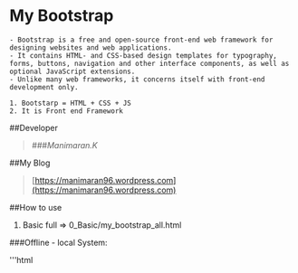 # My Bootstrap
	- Bootstrap is a free and open-source front-end web framework for designing websites and web applications. 
	- It contains HTML- and CSS-based design templates for typography, forms, buttons, navigation and other interface components, as well as optional JavaScript extensions. 
	- Unlike many web frameworks, it concerns itself with front-end development only.
	
	1. Bootstarp = HTML + CSS + JS
	2. It is Front end Framework

##Developer
>###*Manimaran.K*

##My Blog
>[https://manimaran96.wordpress.com](https://manimaran96.wordpress.com) 

##How to use
1. Basic full => 0_Basic/my_bootstrap_all.html


###Offline - local System:

<!DOCTYPE html>
'''html
<html lang="en">

<head>

  <title>Bootstrap Example</title>
    <meta charset="utf-8">
   <meta name="viewport" content="width=device-width, initial-scale=1">
        <link rel="stylesheet" href="bootstrap/css/bootstrap.min.css">
        <script src="../bootstrap/js/jquery.min.js"></script>
        <script src="bootstrap/js/bootstrap.min.js"></script><style>
</head>
<body>

body of content

</body>

</html>

	Note: Download bootstarp files 


###Online - Global system:

<html lang="en">
<head>
  <title>Bootstrap Example</title>
    <meta charset="utf-8">
    <meta name="viewport" content="width=device-width, initial-scale=1">
        <!-- Latest compiled and minified CSS -->
	<link rel="stylesheet" href="http://maxcdn.bootstrapcdn.com/bootstrap/3.3.6/css/bootstrap.min.css">

	<!-- jQuery library -->
	<script src="https://ajax.googleapis.com/ajax/libs/jquery/1.12.2/jquery.min.js"></script>

	<!-- Latest compiled JavaScript -->
	<script src="http://maxcdn.bootstrapcdn.com/bootstrap/3.3.6/js/bootstrap.min.js"></script>	
</head>
<body>

body of content

</body>

</html>


##About my files and their use:

1. Tooltip Plugin  => The Tooltip plugin is small pop-up box that appears when the user moves the mouse pointer over an element.
2. Modal Plugin    => The Modal plugin is a dialog box/popup window that is displayed on top of the current page.
3. Popover Plugin  => The Popover plugin is similar to tooltips; it is a pop-up box that appears when the user clicks on an element. 
                    The difference is that the popover can contain much more content.

4. Scrollspy Plugin => The Scrollspy plugin is used to automatically update links in a navigation list based on scroll position.
5. Affix Plugin    => The Affix plugin allows an element to become affixed (locked) to an area on the page. This is often used with navigation 
                     menus or social icon buttons, to make them "stick" at a specific area while scrolling up and down the page.
    
                     The plugin toggles this behavior on and off (changes the value of CSS position from static to fixed), 
                     depending on scroll position.
6. Carousel Plugin  => The Carousel plugin is a component for cycling through elements, like a carousel (slideshow)


##**About me**
        Manimaran.K
        Computer Science Engineering
        manimaraninam1027@gmail.com
        Facebook - https://www.facebook.com/manimaran.cse.1
        Twitter - https://twitter.com/Manimaran_lpt
